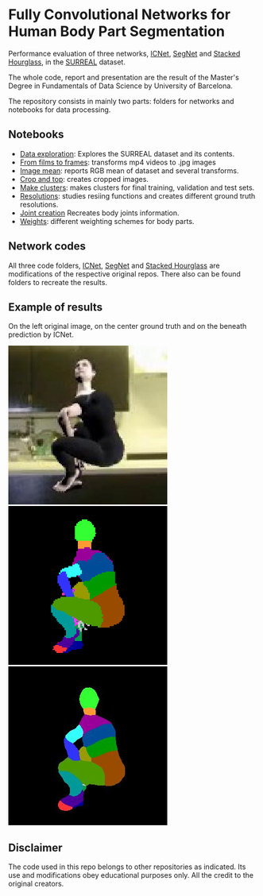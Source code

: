 # Fully Convolutional Networks for Human Body Part Segmentation

Performance evaluation of three networks, [ICNet](https://arxiv.org/abs/1704.08545), [SegNet](https://arxiv.org/abs/1505.07293)
and [Stacked Hourglass](https://arxiv.org/abs/1603.06937), in the [SURREAL](https://github.com/gulvarol/surreal) dataset.

The whole code, report and presentation are the result of the Master's Degree in Fundamentals of Data Science by University of Barcelona.

The repository consists in mainly two parts: folders for networks and notebooks for data processing.

## Notebooks

* [Data exploration](https://github.com/BCJuan/TFMconvolutions/blob/master/data_exploration.ipynb): Explores the SURREAL dataset and its contents.
* [From films to frames](https://github.com/BCJuan/TFMconvolutions/blob/master/from_films_to_frames.ipynb): transforms mp4 videos to .jpg images
* [Image mean](https://github.com/BCJuan/TFMconvolutions/blob/master/color_mean.npy): reports RGB mean of dataset and several transforms.
* [Crop and top](https://github.com/BCJuan/TFMconvolutions/blob/master/crop_n_top_dataset.ipynb): creates cropped images.
* [Make clusters](https://github.com/BCJuan/TFMconvolutions/blob/master/make_clusters.ipynb): makes clusters for final training, validation and test sets.
* [Resolutions](https://github.com/BCJuan/TFMconvolutions/blob/master/resize_n_diff_resolutions.ipynb): studies resiing functions and creates different ground truth resolutions.
* [Joint creation](https://github.com/BCJuan/TFMconvolutions/blob/master/joint_creation.ipynb) Recreates body joints information.
* [Weights](https://github.com/BCJuan/TFMconvolutions/blob/master/weight_analysis.ipynb): different weighting schemes for body parts.

## Network codes

All three code folders, [ICNet](https://github.com/hellochick/ICNet-tensorflow), [SegNet](https://github.com/tkuanlun350/Tensorflow-SegNet) and [Stacked Hourglass](https://github.com/wbenbihi/hourglasstensorlfow) are modifications of the respective original repos. 
There also can be found folders to recreate the results.

## Example of results
On the left original image, on the center ground truth and on the beneath prediction by ICNet.

![Original](https://github.com/BCJuan/TFMconvolutions/blob/master/19_12_c0006_29_image.jpg?raw=True)
![Ground Truth](https://github.com/BCJuan/TFMconvolutions/blob/master/19_12_c0006_segm_29_gt.png?raw=true)
![Prediction ICNet](https://github.com/BCJuan/TFMconvolutions/blob/master/19_12_c0006_29.jpg?raw=true)

## Disclaimer

The code used in this repo belongs to other repositories as indicated. Its use and modifications obey educational purposes only.
All the credit to the original creators. 
